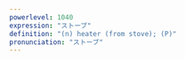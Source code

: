 ```yaml
---
powerlevel: 1040
expression: "ストーブ"
definition: "(n) heater (from stove); (P)"
pronunciation: "ストーブ"
---
```


